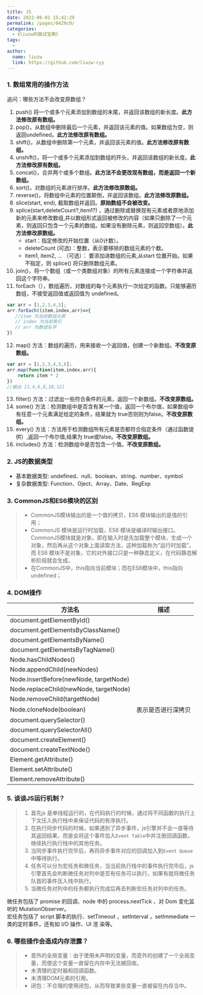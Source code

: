 ```yaml
---
title: JS
date: 2022-06-01 15:42:29
permalink: /pages/0429c0/
categories:
  - 《liuzw的面试宝典》
tags:
  -
author:
  name: liuzw
  link: https://github.com/liuzw-cyy
---
```

### 1. 数组常用的操作方法
追问：哪些方法不会改变原数组？
1. push() 将一个或多个元素添加到数组的末尾，并返回该数组的新长度。**此方法修改原有数组。**
2. pop()，从数组中删除最后一个元素，并返回该元素的值。如果数组为空，则返回undefined。**此方法修改原有数组。**
3. shift()，从数组中删除第一个元素，并返回该元素的值。**此方法修改原有数组。**
4. unshift()，将一个或多个元素添加到数组的开头，并返回该数组的新长度。**此方法修改原有数组。**
5. concat()，合并两个或多个数组。**此方法不会更改现有数组，而是返回一个新数组。**
6. sort()，对数组的元素进行排序。**此方法修改原数组。**
7. reverse()，将数组中元素的位置颠倒，并返回该数组。**此方法修改原数组。**
8. slice(start, end), 截取数组并返回。**原始数组不会被改变。**
9. splice(start,deleteCount?,item1?) ，通过删除或替换现有元素或者原地添加新的元素来修改数组,并以数组形式返回被修改的内容（如果只删除了一个元素，则返回只包含一个元素的数组。如果没有删除元素，则返回空数组）。**此方法修改原数组。**
    * start：指定修改的开始位置（从0计数）。
    * deleteCount (可选)：整数，表示要移除的数组元素的个数。
    * item1, item2, … （可选）：
要添加进数组的元素,从start 位置开始。如果不指定，则 splice() 将只删除数组元素。
10. join()，将一个数组（或一个类数组对象）的所有元素连接成一个字符串并返回这个字符串。
11. forEach（），数组遍历，对数组的每个元素执行一次给定的函数。只能够遍历数组，不接受返回值或返回值为 undefined。
```js
var arr = [1,2,3,4,5];
arr.forEach((item,index,arr)=>{
   //item 为当前数组元素
   // index 为当前索引
   // arr 为数组名字
})
```
12. map() 方法：数组的遍历，用来接收一个返回值，创建一个新数组。**不改变原数组。**
```js
var arr = [1,2,3,4,5,6];
arr.map(function(item,index,arr){
	return item * 2
})
//输出 [2,4,6,8,10,12]
```
13. filter() 方法：过滤出一些符合条件的元素，返回一个新数组。**不改变原数组。**
14. some() 方法：检测数组中是否含有某一个值，返回一个布尔值，如果数组中有任意一个元素满足给定的条件，结果就为 true否则则为false。**不改变原数组。**
15. every() 方法：方法用于检测数组所有元素是否都符合指定条件（通过函数提供）,返回一个布尔值,结果为 true或false。**不改变原数组。**
16. includes() 方法：检测数组中是否包含一个值。**不改变原数组。**
### 2. JS的数据类型
* 基本数据类型: undefined、null、boolean、string、number、symbol
* 复杂数据类型: Function、Oject、Array、Date、RegExp

### 3. CommonJS和ES6模块的区别
> * CommonJS模块输出的是一个值的拷贝，ES6 模块输出的是值的引用；
> * CommonJS 模块是运行时加载，ES6 模块是编译时输出接口。CommonJS模块就是对象，即在输入时是先加载整个模块，生成一个对象，然后再从这个对象上面读取方法，这种加载称为“运行时加载”。而 ES6 模块不是对象，它的对外接口只是一种静态定义，在代码静态解析阶段就会生成。
> * 在CommonJS中，this指向当前模块；而在ES6模块中，this指向undefined；
### 4. DOM操作
| 方法名                                  | 描述                |
| -------------------------------------- | ------------------ |
| document.getElementById()              |                    |
| document.getElementsByClassName()      |                    |
| document.getElementsByName()           |                    |
| document.getElementsByTagName()        |                    |
| Node.hasChildNodes()                   |                    |
| Node.appendChild(newNodes)             |                    |
| Node.insertBefore(newNode, targetNode) |                    |
| Node.replaceChild(newNode, targetNode) |                    |
| Node.removeChild(targetNode)           |                    |
| Node.cloneNode(boolean)                | 表示是否进行深拷贝    |
| document.querySelector()               |                    |
| document.querySelectorAll()            |                    |
| document.createElement()               |                    |
| document.createTextNode()              |                    |
| Element.getAttribute()                 |                    |
| Element.setAttribute()                 |                    |
| Element.removeAttribute()              |                    |
### 5. 谈谈JS运行机制？
> 1. 首先js 是单线程运行的，在代码执行的时候，通过将不同函数的执行上下文压入执行栈中来保证代码的有序执行。
> 2. 在执行同步代码的时候，如果遇到了异步事件，js引擎并不会一直等待其返回结果，而是会将这个事件加入`Event Table`中并注册回调函数，继续执行执行栈中的其他任务。
> 3. 当同步事件执行完毕后，再将异步事件对应的回调加入到`Event Queue`中等待执行。
> 4. 任务可以分为宏任务和微任务，当当前执行栈中的事件执行完毕后，js引擎首先会判断微任务对列中是否有任务可以执行，如果有就将微任务队首的事件压入栈中执行。
> 5. 当微任务对列中的任务都执行完成后再去判断宏任务对列中的任务。

微任务包括了 promise 的回调、node 中的 process.nextTick 、对 Dom 变化监听的 MutationObserver。\
宏任务包括了 script 脚本的执行、setTimeout ，setInterval ，setImmediate 一类的定时事件，还有如 I/O 操作、UI 渲
染等。

### 6. 哪些操作会造成内存泄露？
> * 意外的全局变量：由于使用未声明的变量，而意外的创建了一个全局变量，而使这个变量一直留在内存中无法被回收。
> * 未清理的定时器和回调函数。
> * 未清理DOM元素的引用。
> * 闭包：不合理的使用闭包，从而导致某些变量一直被留在内存当中。